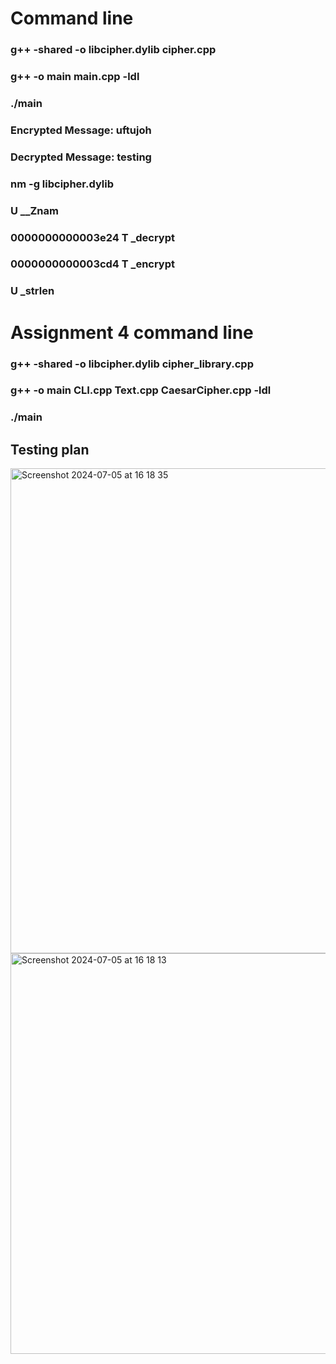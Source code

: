 # Command line
### g++ -shared -o libcipher.dylib cipher.cpp 
### g++ -o main main.cpp -ldl
### ./main
### Encrypted Message: uftujoh
### Decrypted Message: testing
### nm -g libcipher.dylib
###                  U __Znam
### 0000000000003e24 T _decrypt
### 0000000000003cd4 T _encrypt
###                  U _strlen

# Assignment 4 command line
### g++ -shared -o libcipher.dylib cipher_library.cpp
### g++ -o main CLI.cpp Text.cpp CaesarCipher.cpp -ldl
### ./main
## Testing plan
<img width="776" alt="Screenshot 2024-07-05 at 16 18 35" src="https://github.com/yhryb/Programming-paradigms/assets/155826018/debb382f-3c4a-40e3-9052-9a3dd57e1201">
<img width="641" alt="Screenshot 2024-07-05 at 16 18 13" src="https://github.com/yhryb/Programming-paradigms/assets/155826018/60626507-9ef6-4fc3-baf1-f66fa2f3d973">

